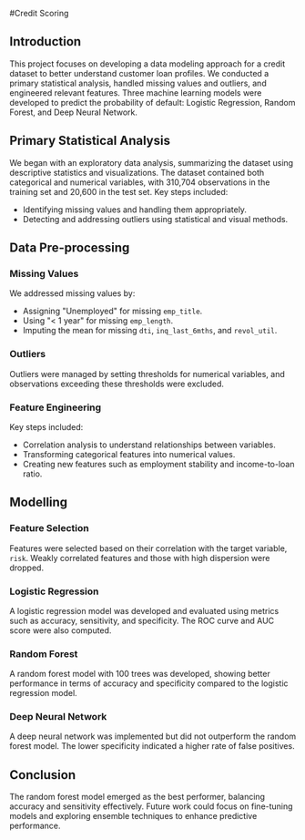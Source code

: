 #Credit Scoring

## Introduction
This project focuses on developing a data modeling approach for a credit dataset to better understand customer loan profiles. We conducted a primary statistical analysis, handled missing values and outliers, and engineered relevant features. Three machine learning models were developed to predict the probability of default: Logistic Regression, Random Forest, and Deep Neural Network.

## Primary Statistical Analysis
We began with an exploratory data analysis, summarizing the dataset using descriptive statistics and visualizations. The dataset contained both categorical and numerical variables, with 310,704 observations in the training set and 20,600 in the test set. Key steps included:
- Identifying missing values and handling them appropriately.
- Detecting and addressing outliers using statistical and visual methods.

## Data Pre-processing
### Missing Values
We addressed missing values by:
- Assigning "Unemployed" for missing `emp_title`.
- Using "< 1 year" for missing `emp_length`.
- Imputing the mean for missing `dti`, `inq_last_6mths`, and `revol_util`.

### Outliers
Outliers were managed by setting thresholds for numerical variables, and observations exceeding these thresholds were excluded.

### Feature Engineering
Key steps included:
- Correlation analysis to understand relationships between variables.
- Transforming categorical features into numerical values.
- Creating new features such as employment stability and income-to-loan ratio.

## Modelling
### Feature Selection
Features were selected based on their correlation with the target variable, `risk`. Weakly correlated features and those with high dispersion were dropped.

### Logistic Regression
A logistic regression model was developed and evaluated using metrics such as accuracy, sensitivity, and specificity. The ROC curve and AUC score were also computed.

### Random Forest
A random forest model with 100 trees was developed, showing better performance in terms of accuracy and specificity compared to the logistic regression model.

### Deep Neural Network
A deep neural network was implemented but did not outperform the random forest model. The lower specificity indicated a higher rate of false positives.

## Conclusion
The random forest model emerged as the best performer, balancing accuracy and sensitivity effectively. Future work could focus on fine-tuning models and exploring ensemble techniques to enhance predictive performance.
